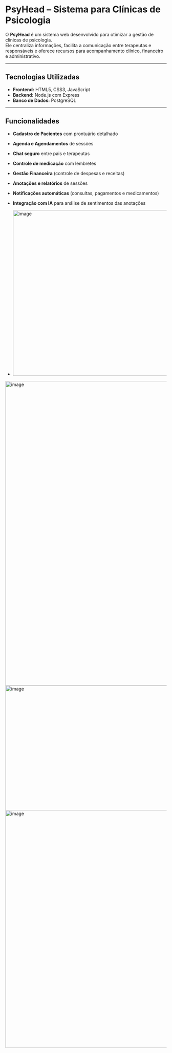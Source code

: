 # PsyHead – Sistema para Clínicas de Psicologia

O **PsyHead** é um sistema web desenvolvido para otimizar a gestão de clínicas de psicologia.  
Ele centraliza informações, facilita a comunicação entre terapeutas e responsáveis e oferece recursos para acompanhamento clínico, financeiro e administrativo.

---

## Tecnologias Utilizadas

- **Frontend:** HTML5, CSS3, JavaScript
- **Backend:** Node.js com Express
- **Banco de Dados:** PostgreSQL

---

## Funcionalidades

- **Cadastro de Pacientes** com prontuário detalhado
- **Agenda e Agendamentos** de sessões
- **Chat seguro** entre pais e terapeutas
- **Controle de medicação** com lembretes
- **Gestão Financeira** (controle de despesas e receitas)
- **Anotações e relatórios** de sessões
- **Notificações automáticas** (consultas, pagamentos e medicamentos)
- **Integração com IA** para análise de sentimentos das anotações

- <img width="494" height="517" alt="image" src="https://github.com/user-attachments/assets/1356ce2e-5d1d-4a11-a489-0e985344f9a5" />
<img width="1916" height="951" alt="image" src="https://github.com/user-attachments/assets/9241ad0d-4c14-4817-be39-07bf50e73046" />
<img width="1646" height="390" alt="image" src="https://github.com/user-attachments/assets/3cc15b53-fdd8-4d37-909b-83b9a8b5187f" />
<img width="1916" height="743" alt="image" src="https://github.com/user-attachments/assets/2d5d8337-3647-4160-a61e-daf837b78a08" />
